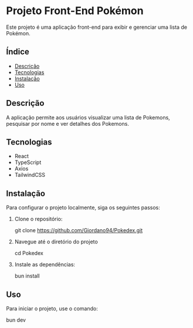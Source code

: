 # Projeto Front-End Pokémon

Este projeto é uma aplicação front-end para exibir e gerenciar uma lista de Pokémon.

## Índice

- [Descrição](#descrição)
- [Tecnologias](#tecnologias)
- [Instalação](#instalação)
- [Uso](#uso)


## Descrição

A aplicação permite aos usuários visualizar uma lista de Pokemons, pesquisar por nome e ver detalhes dos Pokemons.

## Tecnologias

- React
- TypeScript
- Axios
- TailwindCSS

## Instalação

Para configurar o projeto localmente, siga os seguintes passos:

1. Clone o repositório:
   
   git clone https://github.com/Giordano94/Pokedex.git
  

2. Navegue até o diretório do projeto
   
   cd Pokedex

3. Instale as dependências:
   
   bun install

## Uso

Para iniciar o projeto, use o comando:

bun dev 




   

